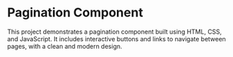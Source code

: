 # Pagination Component

This project demonstrates a pagination component built using HTML, CSS, and JavaScript. It includes interactive buttons and links to navigate between pages, with a clean and modern design.
